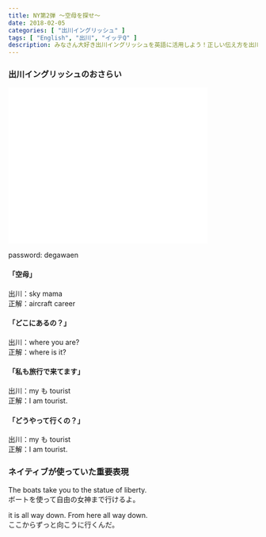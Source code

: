 ```yaml
---
title: NY第2弾 〜空母を探せ〜
date: 2018-02-05
categories: [ "出川イングリッシュ" ]
tags: [ "English", "出川", "イッテQ" ]
description: みなさん大好き出川イングリッシュを英語に活用しよう！正しい伝え方を出川とともに学んでいきます。
---
```


### 出川イングリッシュのおさらい

<iframe frameborder="0" width="80%" height="315" src="//www.dailymotion.com/embed/video/x6duax6?autoPlay=1" allowfullscreen="" allow="autoplay"></iframe>

password: degawaen

#### 「空母」
出川：sky mama
</br>
正解：aircraft career

#### 「どこにあるの？」
出川：where you are?
</br>
正解：where is it?

#### 「私も旅行で来てます」
出川：my も tourist
</br>
正解：I am tourist.

#### 「どうやって行くの？」
出川：my も tourist
</br>
正解：I am tourist.


### ネイティブが使っていた重要表現

The boats take you to the statue of liberty.
</br>
ボートを使って自由の女神まで行けるよ。

it is all way down. From here all way down.
</br>
ここからずっと向こうに行くんだ。


